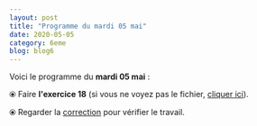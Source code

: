 ```yaml
---
layout: post
title: "Programme du mardi 05 mai"
date: 2020-05-05
category: 6eme
blog: blog6
---
```


Voici le programme du <b>mardi 05 mai</b> :

⦿ Faire <strong>l'exercice 18</strong> (si vous ne voyez pas le fichier, <a href="/exercices/6eme/6eme_exercices_mardi_05_mai_2020.pdf">cliquer ici</a>).

<object data="/exercices/6eme/6eme_exercices_mardi_05_mai_2020.pdf" width="100%" height="500" type='application/pdf'></object>

⦿ Regarder la <a class="correction" href="/exercices/6eme/6eme_exercices_mardi_05_mai_2020_corrections.pdf">correction</a> pour vérifier le travail.
